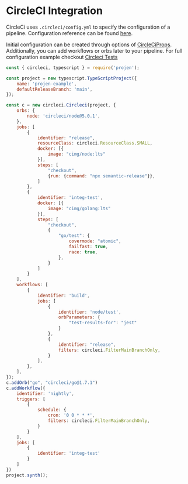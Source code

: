 # CircleCI Integration

CircleCi uses `.circleci/config.yml` to specify the configuration of a pipeline. 
Configuration reference can be found [here](https://circleci.com/docs/2.0/configuration-reference).

Initial configuration can be created through options of [CircleCiProps](src/circleci/model.ts).
Additionally, you can add workflows or orbs later to your pipeline.
For full configuration example checkout [Circleci Tests](test/cirlceci/circleci.test.ts)

```js
const { circleci, typescript } = require('projen');

const project = new typescript.TypeScriptProject({
    name: 'projen-example',
    defaultReleaseBranch: 'main',
});

const c = new circleci.Circleci(project, {
    orbs: {
        node: 'circleci/node@5.0.1',
    },
    jobs: [
        {
            identifier: "release",
            resourceClass: circleci.ResourceClass.SMALL,
            docker: [{
                image: "cimg/node:lts"
            }],
            steps: [
                "checkout",
                {run: {command: "npx semantic-release"}},
            ]
        },
        {
            identifier: 'integ-test',
            docker: [{
                image: "cimg/golang:lts"
            }],
            steps: [
                "checkout",
                {
                    "go/test": {
                        covermode: "atomic",
                        failfast: true,
                        race: true,
                    },
                }
            ]
        }
    ],
    workflows: [
        {
            identifier: 'build',
            jobs: [
                {
                    identifier: 'node/test',
                    orbParameters: {
                        "test-results-for": "jest"
                    }
                },
                {
                    identifier: "release",
                    filters: circleci.FilterMainBranchOnly,
                }
            ],
        },
    ],
});
c.addOrb("go", "circleci/go@1.7.1")
c.addWorkflow({
    identifier: 'nightly',
    triggers: [
        {
            schedule: {
                cron: '0 0 * * *',
                filters: circleci.FilterMainBranchOnly,
            }
        }
    ],
    jobs: [
        {
            identifier: 'integ-test'
        }
    ]
})
project.synth();
```